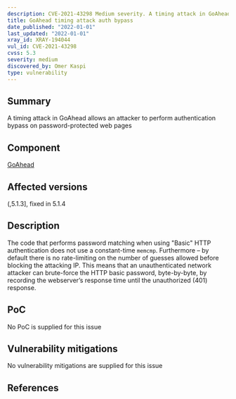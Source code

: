 ```yaml
---
description: CVE-2021-43298 Medium severity. A timing attack in GoAhead allows an attacker to perform authentication bypass on password-protected web pages
title: GoAhead timing attack auth bypass
date_published: "2022-01-01"
last_updated: "2022-01-01"
xray_id: XRAY-194044
vul_id: CVE-2021-43298
cvss: 5.3
severity: medium
discovered_by: Omer Kaspi
type: vulnerability
---
```

## Summary
A timing attack in GoAhead allows an attacker to perform authentication bypass on password-protected web pages

## Component

[GoAhead](https://www.embedthis.com/goahead/)

## Affected versions

(,5.1.3], fixed in 5.1.4

## Description

The code that performs password matching when using "Basic" HTTP authentication does not use a constant-time `memcmp`. Furthermore – by default there is no rate-limiting on the number of guesses allowed before blocking the attacking IP. This means that an unauthenticated network attacker can brute-force the HTTP basic password, byte-by-byte, by recording the webserver’s response time until the unauthorized (401) response.

## PoC

No PoC is supplied for this issue

## Vulnerability mitigations

No vulnerability mitigations are supplied for this issue

## References
